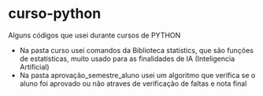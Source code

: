 # curso-python
Alguns códigos que usei durante cursos de PYTHON
* Na pasta curso usei comandos da Biblioteca statistics, que são funções de estatisticas, muito usado para as finalidades de IA (Inteligencia Artificial) 
* Na pasta aprovação_semestre_aluno usei um algoritmo que verifica se o aluno foi aprovado ou não atraves de verificação de faltas e nota final

